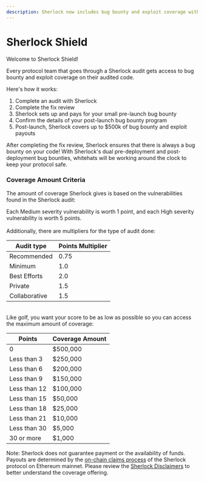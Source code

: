 ```yaml
---
description: Sherlock now includes bug bounty and exploit coverage with every audit
---
```


# Sherlock Shield

Welcome to Sherlock Shield!

Every protocol team that goes through a Sherlock audit gets access to bug bounty and exploit coverage on their audited code.&#x20;

Here's how it works:

1. Complete an audit with Sherlock
2. Complete the fix review
3. Sherlock sets up and pays for your small pre-launch bug bounty
4. Confirm the details of your post-launch bug bounty program
5. Post-launch, Sherlock covers up to $500k of bug bounty and exploit payouts

After completing the fix review, Sherlock ensures that there is always a bug bounty on your code! With Sherlock's dual pre-deployment and post-deployment bug bounties, whitehats will be working around the clock to keep your protocol safe.&#x20;

### Coverage Amount Criteria

The amount of coverage Sherlock gives is based on the vulnerabilities found in the Sherlock audit:

Each Medium severity vulnerability is worth 1 point, and each High severity vulnerability is worth 5 points. \
\
Additionally, there are multipliers for the type of audit done:

| Audit type    | Points Multiplier |
| ------------- | ----------------- |
| Recommended   | 0.75              |
| Minimum       | 1.0               |
| Best Efforts  | 2.0               |
| Private       | 1.5               |
| Collaborative | 1.5               |

\
Like golf, you want your score to be as low as possible so you can access the maximum amount of coverage:

| Points       | Coverage Amount |
| ------------ | --------------- |
| 0            | $500,000        |
| Less than 3  | $250,000        |
| Less than 6  | $200,000        |
| Less than 9  | $150,000        |
| Less than 12 | $100,000        |
| Less than 15 | $50,000         |
| Less than 18 | $25,000         |
| Less than 21 | $10,000         |
| Less than 30 | $5,000          |
| 30 or more   | $1,000          |

Note: Sherlock does not guarantee payment or the availability of funds. Payouts are determined by the [on-chain claims process](claims/) of the Sherlock protocol on Ethereum mainnet. Please review the [Sherlock Disclaimers](../disclaimers.md) to better understand the coverage offering.&#x20;
